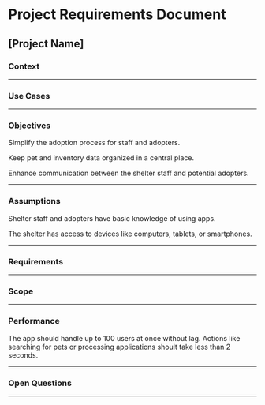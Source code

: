 # Project Requirements Document

## [Project Name]

### Context

***

### Use Cases

***

### Objectives

Simplify the adoption process for staff and adopters.

Keep pet and inventory data organized in a central place.

Enhance communication between the shelter staff and potential adopters.

***

### Assumptions

Shelter staff and adopters have basic knowledge of using apps.

The shelter has access to devices like computers, tablets, or smartphones.

***

### Requirements

***

### Scope

***

### Performance
The app should handle up to 100 users at once without lag. Actions like searching for pets or processing applications shoult take less than 2 seconds.
***

### Open Questions

***
